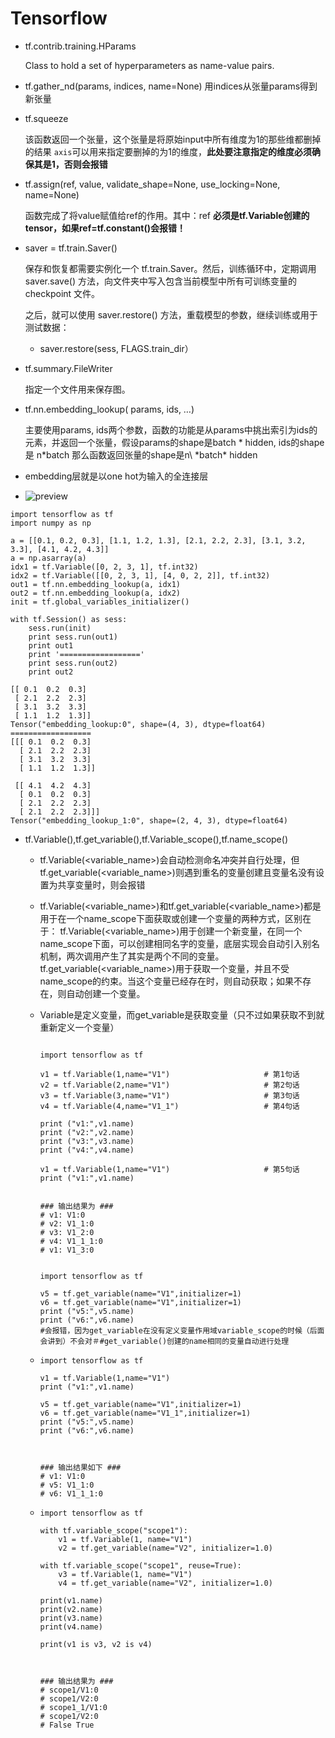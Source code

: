# Tensorflow

- tf.contrib.training.HParams

  Class to hold a set of hyperparameters as name-value pairs.

- tf.gather_nd(params, indices, name=None)
  用indices从张量params得到新张量

- tf.squeeze

  该函数返回一个张量，这个张量是将原始input中所有维度为1的那些维都删掉的结果
  `axis`可以用来指定要删掉的为1的维度，**此处要注意指定的维度必须确保其是1，否则会报错**

- tf.assign(ref, value, validate_shape=None, use_locking=None, name=None)

  函数完成了将value赋值给ref的作用。其中：ref **必须是tf.Variable创建的tensor，如果ref=tf.constant()会报错！**

- saver = tf.train.Saver()

  保存和恢复都需要实例化一个 tf.train.Saver。然后，训练循环中，定期调用 saver.save() 方法，向文件夹中写入包含当前模型中所有可训练变量的 checkpoint 文件。

  之后，就可以使用 saver.restore() 方法，重载模型的参数，继续训练或用于测试数据：

  - saver.restore(sess, FLAGS.train_dir）

- tf.summary.FileWriter

  指定一个文件用来保存图。

- tf.nn.embedding_lookup( params, ids, …)

  主要使用params, ids两个参数，函数的功能是从params中挑出索引为ids的元素，并返回一个张量，假设params的shape是batch * hidden, ids的shape是  n*batch
  那么函数返回张量的shape是n\ *batch\* hidden

- embedding层就是以one hot为输入的全连接层

- ![preview](https://pic2.zhimg.com/v2-9de68e5c46e9ea1ea480e295b0cc0b87_r.jpg)

```
import tensorflow as tf
import numpy as np

a = [[0.1, 0.2, 0.3], [1.1, 1.2, 1.3], [2.1, 2.2, 2.3], [3.1, 3.2, 3.3], [4.1, 4.2, 4.3]]
a = np.asarray(a)
idx1 = tf.Variable([0, 2, 3, 1], tf.int32)
idx2 = tf.Variable([[0, 2, 3, 1], [4, 0, 2, 2]], tf.int32)
out1 = tf.nn.embedding_lookup(a, idx1)
out2 = tf.nn.embedding_lookup(a, idx2)
init = tf.global_variables_initializer()

with tf.Session() as sess:
    sess.run(init)
    print sess.run(out1)
    print out1
    print '=================='
    print sess.run(out2)
    print out2

[[ 0.1  0.2  0.3]
 [ 2.1  2.2  2.3]
 [ 3.1  3.2  3.3]
 [ 1.1  1.2  1.3]]
Tensor("embedding_lookup:0", shape=(4, 3), dtype=float64)
==================
[[[ 0.1  0.2  0.3]
  [ 2.1  2.2  2.3]
  [ 3.1  3.2  3.3]
  [ 1.1  1.2  1.3]]

 [[ 4.1  4.2  4.3]
  [ 0.1  0.2  0.3]
  [ 2.1  2.2  2.3]
  [ 2.1  2.2  2.3]]]
Tensor("embedding_lookup_1:0", shape=(2, 4, 3), dtype=float64)
```

- tf.Variable(),tf.get_variable(),tf.Variable_scope(),tf.name_scope()

  - tf.Variable(<variable_name>)会自动检测命名冲突并自行处理，但tf.get_variable(<variable_name>)则遇到重名的变量创建且变量名没有设置为共享变量时，则会报错

  - tf.Variable(<variable_name>)和tf.get_variable(<variable_name>)都是用于在一个name_scope下面获取或创建一个变量的两种方式，区别在于：
    tf.Variable(<variable_name>)用于创建一个新变量，在同一个name_scope下面，可以创建相同名字的变量，底层实现会自动引入别名机制，两次调用产生了其实是两个不同的变量。
    tf.get_variable(<variable_name>)用于获取一个变量，并且不受name_scope的约束。当这个变量已经存在时，则自动获取；如果不存在，则自动创建一个变量。

  - Variable是定义变量，而get_variable是获取变量（只不过如果获取不到就重新定义一个变量）

    ```
    
    import tensorflow as tf
     
    v1 = tf.Variable(1,name="V1")                     # 第1句话
    v2 = tf.Variable(2,name="V1")                     # 第2句话
    v3 = tf.Variable(3,name="V1")                     # 第3句话
    v4 = tf.Variable(4,name="V1_1")                   # 第4句话
     
    print ("v1:",v1.name)
    print ("v2:",v2.name)
    print ("v3:",v3.name)
    print ("v4:",v4.name)
     
    v1 = tf.Variable(1,name="V1")                     # 第5句话
    print ("v1:",v1.name)
     
     
    ### 输出结果为 ###
    # v1: V1:0
    # v2: V1_1:0
    # v3: V1_2:0
    # v4: V1_1_1:0
    # v1: V1_3:0
    
    
    import tensorflow as tf
     
    v5 = tf.get_variable(name="V1",initializer=1)
    v6 = tf.get_variable(name="V1",initializer=1)
    print ("v5:",v5.name)
    print ("v6:",v6.name)
    #会报错，因为get_variable在没有定义变量作用域variable_scope的时候（后面会讲到）不会对＃#get_variable()创建的name相同的变量自动进行处理
    ```

  - ```
    import tensorflow as tf
     
    v1 = tf.Variable(1,name="V1")
    print ("v1:",v1.name)
     
    v5 = tf.get_variable(name="V1",initializer=1)
    v6 = tf.get_variable(name="V1_1",initializer=1)
    print ("v5:",v5.name)
    print ("v6:",v6.name)
     
     
     
    ### 输出结果如下 ###
    # v1: V1:0
    # v5: V1_1:0
    # v6: V1_1_1:0
    ```

  - ```
    import tensorflow as tf
     
    with tf.variable_scope("scope1"):
        v1 = tf.Variable(1, name="V1")
        v2 = tf.get_variable(name="V2", initializer=1.0)
     
    with tf.variable_scope("scope1", reuse=True):
        v3 = tf.Variable(1, name="V1")
        v4 = tf.get_variable(name="V2", initializer=1.0)
     
    print(v1.name)
    print(v2.name)
    print(v3.name)
    print(v4.name)
     
    print(v1 is v3, v2 is v4)
     
     
     
    ### 输出结果为 ###
    # scope1/V1:0
    # scope1/V2:0
    # scope1_1/V1:0
    # scope1/V2:0
    # False True
    ```

  

  

  

  

  

  

